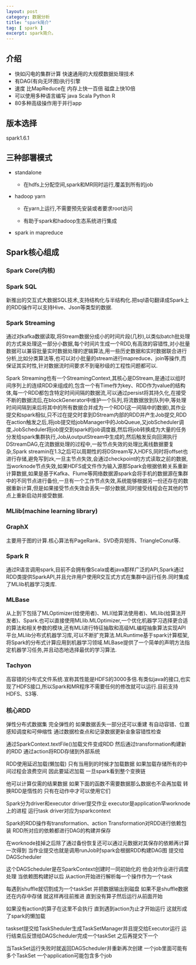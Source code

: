 ```yaml
---
layout: post
category: 数据分析
title: "spark简介"
tag: [ spark ]
excerpt: spark简介。
---
```



## 介绍

- 快如闪电的集群计算 快速通用的大规模数据处理技术
- 有DAG(有向无环图)执行引擎
- 速度 比MapReduce在 内存上快一百倍 磁盘上快10倍
- 可以使用多种语言编写 java Scala Python R
- 80多种高级操作用于并行app

## 版本选择

spark1.6.1

## 三种部署模式

- standalone

  - 在hdfs上分配空间,spark和MR同时运行,覆盖到所有的job

- hadoop yarn

  - 在yarn上运行,不需要预先安装或者要求root访问

  - 有助于spark和hadoop生态系统进行集成

- spark in mapreduce

## Spark核心组成

### Spark Core(内核)

### Spark SQL

新推出的交互式大数据SQL技术,支持结构化与半结构化.把sql语句翻译成Spark上的RDD操作可以支持Hive、Json等类型的数据.

### Spark Streaming

通过对kafka数据读取,将Stream数据分成小的时间片段(几秒),以类似batch批处理的方式来处理这一部分小数据,每个时间片生成一个RDD,有高效的容错性,对小批量数据可以兼容批量实时数据处理的逻辑算法,用一些历史数据和实时数据联合进行分析,比如分类算法等,也可以对小批量的stream进行mapreduce、join等操作,而保证其实时性,针对数据流时间要求不到毫秒级的工程性问题都可以.

Spark Streaming也有一个StreamingContext,其核心是DStream,是通过以组时间序列上的连续RDD来组成的,包含一个有Time作为key、RDD作为value的结构体,每一个RDD都包含特定时间间隔的数据流,可以通过persist将其持久化,在接受不断的数据流后,在blockGenerator中维护一个队列,将流数据放到队列中,等处理时间间隔到来后将其中的所有数据合并成为一个RDD(这一间隔中的数据),其作业提交和spark相似,只不过在提交时拿到DStream内部的RDD并产生Job提交,RDD在action触发之后,将job提交给jobManager中的JobQueue,又jobScheduler调度,JobScheduler将job提交到spark的job调度器,然后将job转换成为大量的任务分发给spark集群执行,Job从outputStream中生成的,然后触发反向回溯执行DStreamDAG,在流数据处理的过程中,一般节点失效的处理比离线数据要复杂,Spark streamin在1.3之后可以周期性的将DStream写入HDFS,同时将offset也进行存储,避免写到zk,一旦主节点失效,会通过checkpoint的方式读取之前的数据,当worknode节点失效,如果HDFS或文件作为输入源那Spark会根据依赖关系重新计算数据,如果是基于Kafka、Flume等网络数据源spark会将手机的数据源在集群中的不同节点进行备份,一旦有一个工作节点失效,系统能够根据另一份还存在的数据重新计算,但是如果接受节点失效会丢失一部分数据,同时接受线程会在其他的节点上重新启动并接受数据.

### MLlib(machine learning library)

### GraphX

主要用于图的计算.核心算法有PageRank、SVD奇异矩阵、TriangleConut等.

### Spark R

通过R语言调用spark,目前不会拥有像Scala或者java那样广泛的API,Spark通过RDD类提供SparkAPI,并且允许用户使用R交互式方式在集群中运行任务.同时集成了MLlib机器学习类库.

### MLBase

从上到下包括了MLOptimizer(给使用者)、MLI(给算法使用者)、MLlib(给算法开发者)、Spark.也可以直接使用MLlib.MLOptimizer,一个优化机器学习选择更合适的算法和相关参数的模块,还有MLI进行特征抽取和高级ML编程抽象算法实现API平台,MLlib分布式机器学习库,可以不断扩充算法.MLRuntime基于spark计算框架,将Spark的分布式计算应用到机器学习领域.MLBase提供了一个简单的声明方法指定机器学习任务,并且动态地选择最优的学习算法.

### Tachyon

高容错的分布式文件系统.宣称其性能是HDFS的3000多倍.有类似java的接口,也实现了HDFS接口,所以Spark和MR程序不需要任何的修改就可以运行.目前支持HDFS、S3等.

### 核心RDD

弹性分布式数据集 完全弹性的 如果数据丢失一部分还可以重建 有自动容错、位置感知调度和可伸缩性 通过数据检查点和记录数据更新金象容错性检查

通过SparkContext.textFile()加载文件变成RDD 然后通过transformation构建新的RDD 通过action将RDD存储到外部系统

RDD使用延迟加载(懒加载) 只有当用到的时候才加载数据 如果加载存储所有的中间过程会浪费空间 因此要延迟加载 一旦spark看到整个变换链

他可以计算仅需的结果数据 如果下面的函数不需要数据那么数据也不会再加载 转换RDD是惰性的 只有在动作中才可以使用它们

Spark分为driver和executor driver提交作业 executor是application早worknode上的进程 运行task driver对应为sparkcontext

Spark的RDD操作有transformation、action Transformation对RDD进行依赖包装 RDD所对应的依赖都进行DAG的构建并保存

在worknode挂掉之后除了通过备份恢复还可以通过元数据对其保存的依赖再计算一次得到 当作业提交也就是调用runJob时spark会根据RDD构建DAG图 提交给DAGScheduler

这个DAGScheduler是在SparkContext创建时一同初始化的 他会对作业进行调度处理 当依赖图构建好以后 从action开始进行解析每一个操作作为一个task

每遇到shuffle就切割成为一个taskSet 并把数据输出到磁盘 如果不是shuffle数据还在内存中存储 就这样再往前推进 直到没有算子然后运行从前面开始

如果没有action的算子在这里不会执行 直到遇到action为止才开始运行 这就形成了spark的懒加载

taskset提交给TaskSheduler生成TaskSetManager并且提交给Executor运行 运行结束后反馈给DAGScheduler完成一个taskSet 之后再提交下一个

当TaskSet运行失败时就返回DAGScheduler并重新再次创建 一个job里面可能有多个TaskSet 一个application可能包含多个job

